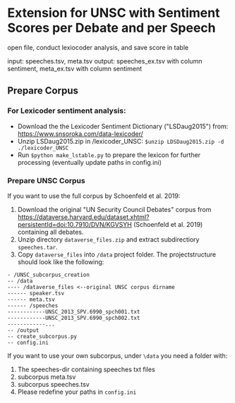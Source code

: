 # Extension for UNSC with Sentiment Scores per Debate and per Speech  
open file, conduct lexiocoder analysis, and save score in table

input: speeches.tsv, meta.tsv
output: speeches_ex.tsv with column sentiment, meta_ex.tsv with column sentiment

## Prepare Corpus
### For Lexicoder sentiment analysis:
- Download the the Lexicoder Sentiment Dictionary ("LSDaug2015") from: https://www.snsoroka.com/data-lexicoder/
- Unzip LSDaug2015.zip in /lexicoder_UNSC: `$unzip LDSDaug2015.zip -d ./lexicoder_UNSC`
- Run `$python make_lstable.py` to prepare the lexicon for further processing (eventually update paths in config.ini)

### Prepare UNSC Corpus
If you want to use the full corpus by Schoenfeld et al. 2019:
1. Download the original "UN Security Council Debates" corpus from https://dataverse.harvard.edu/dataset.xhtml?persistentId=doi:10.7910/DVN/KGVSYH
(Schoenfeld et al. 2019) containing all debates. 
2. Unzip directory ``dataverse_files.zip`` and extract subdirectiory ``speeches.tar``. 
3. Copy ``dataverse_files`` into ``/data`` project folder. 
The projectstructure should look like the following:
```
- /UNSC_subcorpus_creation
-- /data
---- /dataverse_files <--original UNSC corpus dirname
------ speaker.tsv
------ meta.tsv
------ /speeches
------------UNSC_2013_SPV.6990_spch001.txt
------------UNSC_2013_SPV.6990_spch002.txt
------------...
-- /output
-- create_subcorpus.py
-- config.ini
```

If you want to use your own subcorpus, under `\data` you need a folder with:
1. The speeches-dir containing speeches txt files
2. subcorpus meta.tsv
3. subcorpus speeches.tsv
4. Please redefine your paths in `config.ini`
